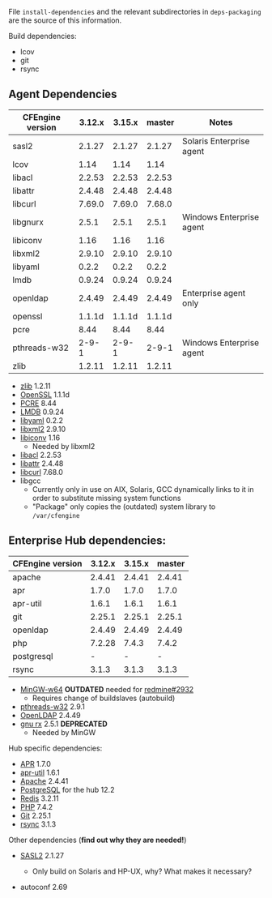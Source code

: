 File `install-dependencies` and the relevant subdirectories
in `deps-packaging` are the source of this information.


Build dependencies:

* lcov
* git
* rsync

## Agent Dependencies

| CFEngine version | 3.12.x | 3.15.x | master | Notes |
|  --------------  | ------ | ------ | ------ | ----- |
|  sasl2           | 2.1.27 | 2.1.27 | 2.1.27 | Solaris Enterprise agent |
|  lcov            | 1.14   | 1.14   | 1.14   |                          |
|  libacl          | 2.2.53 | 2.2.53 | 2.2.53 |                          |
|  libattr         | 2.4.48 | 2.4.48 | 2.4.48 |                          |
|  libcurl         | 7.69.0 | 7.69.0 | 7.68.0 |                          |
|  libgnurx        | 2.5.1  | 2.5.1  | 2.5.1  | Windows Enterprise agent |
|  libiconv        | 1.16   | 1.16   | 1.16   |                          |
|  libxml2         | 2.9.10 | 2.9.10 | 2.9.10 |                          |
|  libyaml         | 0.2.2  | 0.2.2  | 0.2.2  |                          |
|  lmdb            | 0.9.24 | 0.9.24 | 0.9.24 |                          |
|  openldap        | 2.4.49 | 2.4.49 | 2.4.49 | Enterprise agent only    |
|  openssl         | 1.1.1d | 1.1.1d | 1.1.1d |                          |
|  pcre            | 8.44   | 8.44   | 8.44   |                          |
|  pthreads-w32    | 2-9-1  | 2-9-1  | 2-9-1  | Windows Enterprise agent |
|  zlib            | 1.2.11 | 1.2.11 | 1.2.11 |                          |

* [zlib](http://www.zlib.net/) 1.2.11
* [OpenSSL](http://openssl.org/) 1.1.1d
* [PCRE](http://ftp.csx.cam.ac.uk/pub/software/programming/pcre/) 8.44
* [LMDB](https://github.com/LMDB/lmdb/) 0.9.24
* [libyaml](http://pyyaml.org/wiki/LibYAML) 0.2.2
* [libxml2](http://xmlsoft.org/sources/) 2.9.10
* [libiconv](http://ftp.gnu.org/gnu/libiconv/) 1.16
  * Needed by libxml2
* [libacl](http://download.savannah.gnu.org/releases/acl/) 2.2.53
* [libattr](http://download.savannah.gnu.org/releases/attr/) 2.4.48
* [libcurl](http://curl.haxx.se/download.html) 7.68.0
* libgcc
  * Currently only in use on AIX, Solaris, GCC dynamically links to it in order
    to substitute missing system functions
  * "Package" only copies the (outdated) system library to `/var/cfengine`

## Enterprise Hub dependencies:


| CFEngine version | 3.12.x | 3.15.x | master |
|  --------------  | ------ | ------ | ------ |
|  apache          | 2.4.41 | 2.4.41 | 2.4.41 |
|  apr             | 1.7.0  | 1.7.0  | 1.7.0  |
|  apr-util        | 1.6.1  | 1.6.1  | 1.6.1  |
|  git             | 2.25.1 | 2.25.1 | 2.25.1 |
|  openldap        | 2.4.49 | 2.4.49 | 2.4.49 |
|  php             | 7.2.28 | 7.4.3  | 7.4.2  |
|  postgresql      | -      | -      | -      |
|  rsync           | 3.1.3  | 3.1.3  | 3.1.3  |

* [MinGW-w64](http://sourceforge.net/projects/mingw-w64/) **OUTDATED** needed
  for [redmine#2932](https://dev.cfengine.com/issues/2932)
  * Requires change of buildslaves (autobuild)
* [pthreads-w32](ftp://sourceware.org/pub/pthreads-win32/) 2.9.1
* [OpenLDAP](http://www.openldap.org/software/download/OpenLDAP/openldap-release/) 2.4.49
* [gnu rx](http://www.gnu.org/software/rx/rx.html) 2.5.1 **DEPRECATED**
  * Needed by MinGW

Hub specific dependencies:

* [APR](https://apr.apache.org/) 1.7.0
* [apr-util](https://apr.apache.org/) 1.6.1
* [Apache](http://httpd.apache.org/) 2.4.41
* [PostgreSQL](http://www.postgresql.org/) for the hub 12.2
* [Redis](http://redis.io/) 3.2.11
* [PHP](http://php.net/) 7.4.2
* [Git](https://www.kernel.org/pub/software/scm/git/) 2.25.1
* [rsync](https://download.samba.org/pub/rsync/) 3.1.3

Other dependencies (**find out why they are needed!**)

* [SASL2](https://cyrusimap.org/mediawiki/index.php/Downloads) 2.1.27
  * Only build on Solaris and HP-UX, why? What makes it necessary?

* autoconf 2.69
